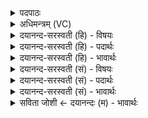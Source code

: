 <details><summary>पदपाठः</summary>

पुनन्तु॑। मा॒। दे॒व॒ज॒ना इति॑ देवऽज॒नाः। पु॒नन्तु॑। मन॑सा। धियः॑। पु॒नन्तु॑। विश्वा॑। भू॒तानि॑। जात॑वेद॒ इति॒ जात॑ऽवेदः। पु॒नी॒हि। मा॒। ३९।
</details>

<details><summary>अधिमन्त्रम् (VC)</summary>

- विद्वांसो देवता
- वैखानस ऋषिः
- अनुष्टुप्
- गान्धारः
</details>

<details><summary>दयानन्द-सरस्वती (हि) - विषयः</summary>

फिर उसी विषय का अगले मन्त्र में उपदेश किया है ॥
</details>

<details><summary>दयानन्द-सरस्वती (हि) - पदार्थः</summary>

पदार्थान्वयभाषाः -  हे (जातवेदः) उत्पन्न हुए जनों में ज्ञानी विद्वन् ! जैसे (देवजनाः) विद्वान् जन (मनसा) विज्ञान और प्रीति से (मा) मुझ को (पुनन्तु) पवित्र करें और हमारी (धियः) बुद्धियों को (पुनन्तु) पवित्र करें और (विश्वा) सम्पूर्ण (भूतानि) भूत=प्राणिमात्र मुझ को (पुनन्तु) पवित्र करें, वैसे आप (मा) मुझ को (पुनीहि) पवित्र कीजिये ॥३९ ॥
</details>

<details><summary>दयानन्द-सरस्वती (हि) - भावार्थः</summary>

भावार्थभाषाः -  विद्वान् पुरुष और विदुषी स्त्रियों का मुख्य कर्त्तव्य यही है कि जो पुत्र और पुत्रियों को ब्रह्मचर्य और सुशिक्षा से विद्वान् और विदुषी, सुन्दर, शीलयुक्त निरन्तर किया करें ॥३९ ॥
</details>

<details><summary>दयानन्द-सरस्वती (सं) - विषयः</summary>

पुनस्तमेव विषयमाह ॥
</details>

<details><summary>दयानन्द-सरस्वती (सं) - पदार्थः</summary>

पदार्थान्वयभाषाः -  हे जातवेदो विद्वन् ! यथा देवजना मनसा मा पुनन्तु, मम धियश्च पुनन्तु, मम विश्वा भूतानि मा पुनन्तु, तथा त्वं मा पुनीहि ॥३९ ॥
</details>

<details><summary>दयानन्द-सरस्वती (सं) - भावार्थः</summary>

भावार्थभाषाः -  विदुषां विदुषीणां चेदमेव मुख्यं कृत्यमस्ति यत् पुत्राः पुत्र्यश्च ब्रह्मचर्यसुशिक्षाभ्यां विद्वांसः विदुष्यश्च सुशीलाः सततं सम्पादनीया इति ॥३९ ॥
</details>

<details><summary>सविता जोशी ← दयानन्दः (म) - भावार्थः</summary>

भावार्थभाषाः -  विद्वान पुरुष व विदुषी स्रियांचे हेच मुख्य कर्तव्य आहे की, मुला-मुलींना ब्रह्मचर्य पालन व उत्तम शिक्षण देऊन विद्वान आणि विदुषी करावे व चारित्रवान बनवावे.
</details>